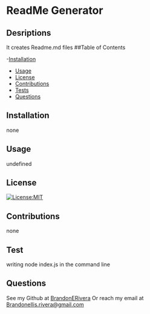 # ReadMe Generator
  ## Desriptions
  It creates Readme.md files
  ##Table of Contents
  
  -[Installation](#Installation)
  - [Usage](#Usage)
  - [License](#License)
  - [Contributions](#Contributions)
  - [Tests](#Test)
  - [Questions](#Questions)
  ## Installation
  none
  ## Usage
  undefined
  ## License
  [![License:MIT](https://img.shields.io/badge/License-MIT-blue.svg)](https://opensource.org/licenses/MIT)
  ## Contributions
  none
  ## Test
  writing node index.js in the command line
  ## Questions
  See my Github at [BrandonERivera](https://github.com/BrandonERivera)
  Or reach my email at Brandonellis.rivera@gmail.com
